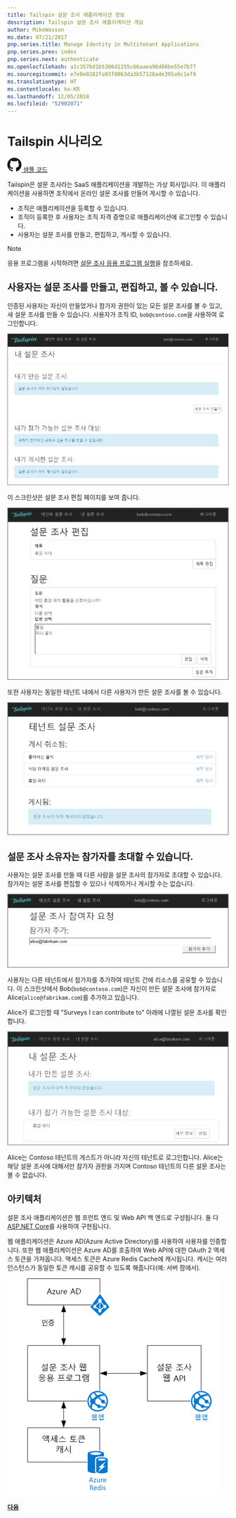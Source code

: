 ```yaml
---
title: Tailspin 설문 조사 애플리케이션 정보
description: Tailspin 설문 조사 애플리케이션 개요
author: MikeWasson
ms.date: 07/21/2017
pnp.series.title: Manage Identity in Multitenant Applications
pnp.series.prev: index
pnp.series.next: authenticate
ms.openlocfilehash: a1c357bd1b5306d1255c66aaea96d86be55e7b77
ms.sourcegitcommit: e7e0e0282fa93f0063da3b57128ade395a9c1ef9
ms.translationtype: HT
ms.contentlocale: ko-KR
ms.lasthandoff: 12/05/2018
ms.locfileid: "52902071"
---
```

# <a name="the-tailspin-scenario"></a>Tailspin 시나리오

[![GitHub](../_images/github.png) 샘플 코드][sample application]

Tailspin은 설문 조사라는 SaaS 애플리케이션을 개발하는 가상 회사입니다. 이 애플리케이션을 사용하면 조직에서 온라인 설문 조사를 만들어 게시할 수 있습니다.

* 조직은 애플리케이션을 등록할 수 있습니다.
* 조직이 등록한 후 사용자는 조직 자격 증명으로 애플리케이션에 로그인할 수 있습니다.
* 사용자는 설문 조사를 만들고, 편집하고, 게시할 수 있습니다.

> [!NOTE]
> 응용 프로그램을 시작하려면 [설문 조사 응용 프로그램 실행]을 참조하세요.
> 
> 

## <a name="users-can-create-edit-and-view-surveys"></a>사용자는 설문 조사를 만들고, 편집하고, 볼 수 있습니다.
인증된 사용자는 자신이 만들었거나 참가자 권한이 있는 모든 설문 조사를 볼 수 있고, 새 설문 조사를 만들 수 있습니다. 사용자가 조직 ID, `bob@contoso.com`을 사용하여 로그인합니다.

![설문 조사 앱](./images/surveys-screenshot.png)

이 스크린샷은 설문 조사 편집 페이지를 보여 줍니다.

![설문 조사 편집](./images/edit-survey.png)

또한 사용자는 동일한 테넌트 내에서 다른 사용자가 만든 설문 조사를 볼 수 있습니다.

![테넌트 설문 조사](./images/tenant-surveys.png)

## <a name="survey-owners-can-invite-contributors"></a>설문 조사 소유자는 참가자를 초대할 수 있습니다.
사용자는 설문 조사를 만들 때 다른 사람을 설문 조사의 참가자로 초대할 수 있습니다. 참가자는 설문 조사를 편집할 수 있으나 삭제하거나 게시할 수는 없습니다.  

![참여자 추가](./images/add-contributor.png)

사용자는 다른 테넌트에서 참가자를 추가하여 테넌트 간에 리소스를 공유할 수 있습니다. 이 스크린샷에서 Bob(`bob@contoso.com`)은 자신이 만든 설문 조사에 참가자로 Alice(`alice@fabrikam.com`)를 추가하고 있습니다.

Alice가 로그인할 때 "Surveys I can contribute to" 아래에 나열된 설문 조사를 확인합니다.

![설문 조사 참가자](./images/contributor.png)

Alice는 Contoso 테넌트의 게스트가 아니라 자신의 테넌트로 로그인합니다. Alice는 해당 설문 조사에 대해서만 참가자 권한을 가지며 Contoso 테넌트의 다른 설문 조사는 볼 수 없습니다.

## <a name="architecture"></a>아키텍처
설문 조사 애플리케이션은 웹 프런트 엔드 및 Web API 백 엔드로 구성됩니다. 둘 다 [ASP.NET Core]를 사용하여 구현됩니다.

웹 애플리케이션은 Azure AD(Azure Active Directory)를 사용하여 사용자를 인증합니다. 또한 웹 애플리케이션은 Azure AD를 호출하여 Web API에 대한 OAuth 2 액세스 토큰을 가져옵니다. 액세스 토큰은 Azure Redis Cache에 캐시됩니다. 캐시는 여러 인스턴스가 동일한 토큰 캐시를 공유할 수 있도록 해줍니다(예: 서버 팜에서).

![아키텍처](./images/architecture.png)

[**다음**][authentication]

<!-- Links -->

[authentication]: authenticate.md

[설문 조사 응용 프로그램 실행]: ./run-the-app.md
[ASP.NET Core]: /aspnet/core
[sample application]: https://github.com/mspnp/multitenant-saas-guidance
